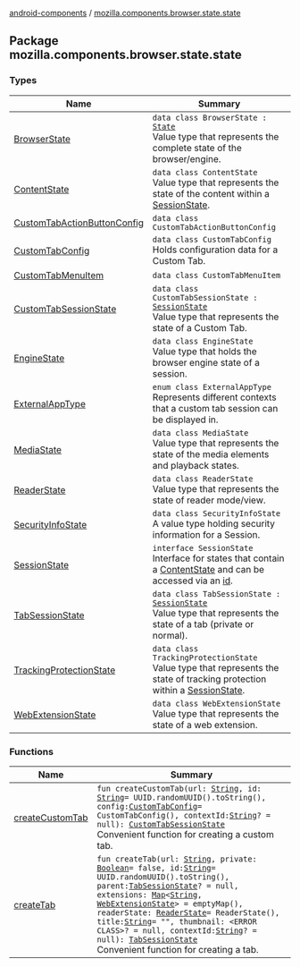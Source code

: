 [android-components](../index.md) / [mozilla.components.browser.state.state](./index.md)

## Package mozilla.components.browser.state.state

### Types

| Name | Summary |
|---|---|
| [BrowserState](-browser-state/index.md) | `data class BrowserState : `[`State`](../mozilla.components.lib.state/-state.md)<br>Value type that represents the complete state of the browser/engine. |
| [ContentState](-content-state/index.md) | `data class ContentState`<br>Value type that represents the state of the content within a [SessionState](-session-state/index.md). |
| [CustomTabActionButtonConfig](-custom-tab-action-button-config/index.md) | `data class CustomTabActionButtonConfig` |
| [CustomTabConfig](-custom-tab-config/index.md) | `data class CustomTabConfig`<br>Holds configuration data for a Custom Tab. |
| [CustomTabMenuItem](-custom-tab-menu-item/index.md) | `data class CustomTabMenuItem` |
| [CustomTabSessionState](-custom-tab-session-state/index.md) | `data class CustomTabSessionState : `[`SessionState`](-session-state/index.md)<br>Value type that represents the state of a Custom Tab. |
| [EngineState](-engine-state/index.md) | `data class EngineState`<br>Value type that holds the browser engine state of a session. |
| [ExternalAppType](-external-app-type/index.md) | `enum class ExternalAppType`<br>Represents different contexts that a custom tab session can be displayed in. |
| [MediaState](-media-state/index.md) | `data class MediaState`<br>Value type that represents the state of the media elements and playback states. |
| [ReaderState](-reader-state/index.md) | `data class ReaderState`<br>Value type that represents the state of reader mode/view. |
| [SecurityInfoState](-security-info-state/index.md) | `data class SecurityInfoState`<br>A value type holding security information for a Session. |
| [SessionState](-session-state/index.md) | `interface SessionState`<br>Interface for states that contain a [ContentState](-content-state/index.md) and can be accessed via an [id](-session-state/id.md). |
| [TabSessionState](-tab-session-state/index.md) | `data class TabSessionState : `[`SessionState`](-session-state/index.md)<br>Value type that represents the state of a tab (private or normal). |
| [TrackingProtectionState](-tracking-protection-state/index.md) | `data class TrackingProtectionState`<br>Value type that represents the state of tracking protection within a [SessionState](-session-state/index.md). |
| [WebExtensionState](-web-extension-state/index.md) | `data class WebExtensionState`<br>Value type that represents the state of a web extension. |

### Functions

| Name | Summary |
|---|---|
| [createCustomTab](create-custom-tab.md) | `fun createCustomTab(url: `[`String`](https://kotlinlang.org/api/latest/jvm/stdlib/kotlin/-string/index.html)`, id: `[`String`](https://kotlinlang.org/api/latest/jvm/stdlib/kotlin/-string/index.html)` = UUID.randomUUID().toString(), config: `[`CustomTabConfig`](-custom-tab-config/index.md)` = CustomTabConfig(), contextId: `[`String`](https://kotlinlang.org/api/latest/jvm/stdlib/kotlin/-string/index.html)`? = null): `[`CustomTabSessionState`](-custom-tab-session-state/index.md)<br>Convenient function for creating a custom tab. |
| [createTab](create-tab.md) | `fun createTab(url: `[`String`](https://kotlinlang.org/api/latest/jvm/stdlib/kotlin/-string/index.html)`, private: `[`Boolean`](https://kotlinlang.org/api/latest/jvm/stdlib/kotlin/-boolean/index.html)` = false, id: `[`String`](https://kotlinlang.org/api/latest/jvm/stdlib/kotlin/-string/index.html)` = UUID.randomUUID().toString(), parent: `[`TabSessionState`](-tab-session-state/index.md)`? = null, extensions: `[`Map`](https://kotlinlang.org/api/latest/jvm/stdlib/kotlin.collections/-map/index.html)`<`[`String`](https://kotlinlang.org/api/latest/jvm/stdlib/kotlin/-string/index.html)`, `[`WebExtensionState`](-web-extension-state/index.md)`> = emptyMap(), readerState: `[`ReaderState`](-reader-state/index.md)` = ReaderState(), title: `[`String`](https://kotlinlang.org/api/latest/jvm/stdlib/kotlin/-string/index.html)` = "", thumbnail: <ERROR CLASS>? = null, contextId: `[`String`](https://kotlinlang.org/api/latest/jvm/stdlib/kotlin/-string/index.html)`? = null): `[`TabSessionState`](-tab-session-state/index.md)<br>Convenient function for creating a tab. |
